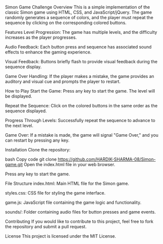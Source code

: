 Simon Game Challenge
Overview
This is a simple implementation of the classic Simon game using HTML, CSS, and JavaScript/jQuery. The game randomly generates a sequence of colors, and the player must repeat the sequence by clicking on the corresponding colored buttons.

Features
Level Progression: The game has multiple levels, and the difficulty increases as the player progresses.

Audio Feedback: Each button press and sequence has associated sound effects to enhance the gaming experience.

Visual Feedback: Buttons briefly flash to provide visual feedback during the sequence display.

Game Over Handling: If the player makes a mistake, the game provides an auditory and visual cue and prompts the player to restart.

How to Play
Start the Game: Press any key to start the game. The level will be displayed.

Repeat the Sequence: Click on the colored buttons in the same order as the sequence displayed.

Progress Through Levels: Successfully repeat the sequence to advance to the next level.

Game Over: If a mistake is made, the game will signal "Game Over," and you can restart by pressing any key.

Installation
Clone the repository:

bash
Copy code
git clone https://github.com/HARDIK-SHARMA-08/Simon-game.git
Open the index.html file in your web browser.

Press any key to start the game.

File Structure
index.html: Main HTML file for the Simon game.

styles.css: CSS file for styling the game interface.

game.js: JavaScript file containing the game logic and functionality.

sounds/: Folder containing audio files for button presses and game events.

Contributing
If you would like to contribute to this project, feel free to fork the repository and submit a pull request.

License
This project is licensed under the MIT License.


